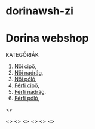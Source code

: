 # dorinawsh-zi
<!DOCTYPEhtml>
<head>
  <meta lnag="hu"/>
  <meta charset="utf8"/>

  
  
</head>
<body>
  <background color:"red">
  
<h1>Dorina webshop</h1>
 <p>KATEGÓRIÁK</p>
 <p style=color:red">
  <ol>
    <li><a href="http://elte.hu">Női cipő</a>, </li> 
    <li><a href="http://elte.hu">Női nadrág</a>, </a></li>
    <li><a href="http://elte.hu">Női póló</a>, </li>
    <li><a href="http://elte.hu">Férfi cipő</a>, </li>
    <li><a href="http://elte.hu">Férfi nadrág</a>, </li>
    <li><a href="http://elte.hu">Férfi póló</a>, </li>
   </ol>
  <>
  
  <>
  <>
  <>
  <>
  <>
  <>
</p>

  
</body>
</html>
